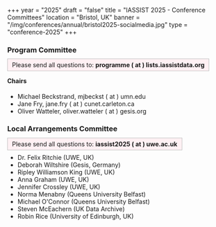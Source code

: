 +++
year = "2025"
draft = "false"
title = "IASSIST 2025 - Conference Committees"
location = "Bristol, UK"
banner = "/img/conferences/annual/bristol2025-socialmedia.jpg"
type = "conference-2025"
+++

### Program Committee

<span style="border:solid silver 1px;background:#fff0f3;padding:5px 10px 5px 10px;">Please send all questions to: **programme ( at ) lists.iassistdata.org**<span>

#### Chairs

- Michael Beckstrand, mjbeckst ( at ) umn.edu
- Jane Fry, jane.fry ( at ) cunet.carleton.ca
- Oliver Watteler, oliver.watteler ( at ) gesis.org

<!--
**Fellows Coordinators**: Florio Orocio Arguillas, Sarah Young

**Workshop Coordinators**: Deborah Wiltshire, Wolfgang Zenk-Moeltgen, Ted Baldwin

**Lightning Talk Coordinator**: Sebastian Karcher

**Session Coordinator**: Jess Hagman

**Papers Competition Coordinator**: Meryl Brodsky

**Poster Coordinator**: Mandy Swygart-Hobaugh

**Birds of a Feather Coordinator**: Stephanie Labou
-->


### Local Arrangements Committee

<span style="border:solid silver 1px;background:#fff0f3;padding:5px 10px 5px 10px;">Please send all questions to: **iassist2025 ( at ) uwe.ac.uk**<span>

- Dr. Felix Ritchie (UWE, UK)
- Deborah Wiltshire (Gesis, Germany)
- Ripley Williamson King (UWE, UK)
- Anna Graham (UWE, UK)
- Jennifer Crossley (UWE, UK)
- Norma Menabny (Queens University Belfast)
- Michael O'Connor (Queens University Belfast)
- Steven McEachern (UK Data Archive)
- Robin Rice (University of Edinburgh, UK)
